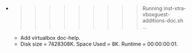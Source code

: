 * >>>>>>>>> Running inst-xtra-vboxguest-additions-doc.sh ...
  * Add virtualbox doc-help.
  * Disk size = 7428308K. Space Used = 8K. Runtime = 00:00:00:01.
